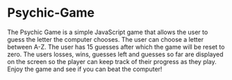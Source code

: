 # Psychic-Game
The Psychic Game is a simple JavaScript game that allows the user to guess the letter the computer chooses.
The user can choose a letter between A-Z.
The user has 15 guesses after which the game will be reset to zero.
The users losses, wins, guesses left and guesses so far are displayed on the screen so the player can keep track of their progress as they play.
Enjoy the game and see if you can beat the computer!